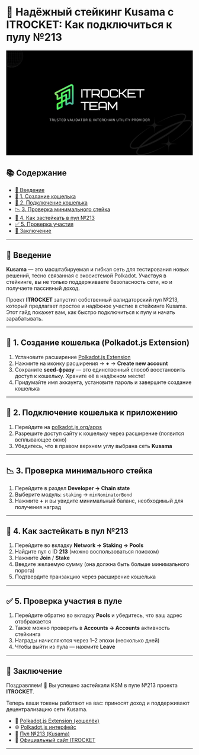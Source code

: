# 💠 Надёжный стейкинг Kusama с ITROCKET: Как подключиться к пулу №213

![ITRocket Banner](https://github.com/mART321/ITstake/blob/main/img/ITR%20redesign.png)

## 📚 Содержание

- [🔰 Введение](#введение)
- [🪪 1. Создание кошелька](#1-создание-кошелька-polkadotjs-extension)
- [🔌 2. Подключение кошелька](#2-подключение-кошелька-к-приложению)
- [📉 3. Проверка минимального стейка](#3-проверка-минимального-стейка)
- [🏦 4. Как застейкать в пул №213](#4-как-застейкать-в-пул-№213)
- [✅ 5. Проверка участия](#5-проверка-участия-в-пуле)
- [🏁 Заключение](#заключение)

---

## 🔰 Введение <a id="введение"></a>

**Kusama** — это масштабируемая и гибкая сеть для тестирования новых решений, тесно связанная с экосистемой Polkadot. Участвуя в стейкинге, вы не только поддерживаете безопасность сети, но и получаете пассивный доход.

Проект **ITROCKET** запустил собственный валидаторский пул №213, который предлагает простое и надёжное участие в стейкинге Kusama. Этот гайд покажет вам, как быстро подключиться к пулу и начать зарабатывать.

---

## 🪪 1. Создание кошелька (Polkadot.js Extension) <a id="1-создание-кошелька-polkadotjs-extension"></a>

1. Установите расширение [Polkadot.js Extension](https://chrome.google.com/webstore/detail/polkadotjs-extension)
2. Нажмите на иконку расширения → **+** → **Create new account**
3. Сохраните **seed-фразу** — это единственный способ восстановить доступ к кошельку. Храните её в надёжном месте!
4. Придумайте имя аккаунта, установите пароль и завершите создание кошелька

---

## 🔌 2. Подключение кошелька к приложению <a id="2-подключение-кошелька-к-приложению"></a>

1. Перейдите на [polkadot.js.org/apps](https://polkadot.js.org/apps/?rpc=wss%3A%2F%2Fkusama-mainnet-rpc.itrocket.net)
2. Разрешите доступ сайту к кошельку через расширение (появится всплывающее окно)
3. Убедитесь, что в правом верхнем углу выбрана сеть **Kusama**

---

## 📉 3. Проверка минимального стейка <a id="3-проверка-минимального-стейка"></a>

1. Перейдите в раздел **Developer → Chain state**
2. Выберите модуль: `staking` → `minNominatorBond`
3. Нажмите **+** и вы увидите минимальный баланс, необходимый для получения наград

---

## 🏦 4. Как застейкать в пул №213 <a id="4-как-застейкать-в-пул-№213"></a>

1. Перейдите во вкладку **Network → Staking → Pools**
2. Найдите пул с ID **213** (можно воспользоваться поиском)
3. Нажмите **Join** / **Stake**
4. Введите желаемую сумму (она должна быть больше минимального порога)
5. Подтвердите транзакцию через расширение кошелька

---

## ✅ 5. Проверка участия в пуле <a id="5-проверка-участия-в-пуле"></a>

1. Перейдите обратно во вкладку **Pools** и убедитесь, что ваш адрес отображается
2. Также можно проверить в **Accounts → Accounts** активность стейкинга
3. Награды начисляются через 1–2 эпохи (несколько дней)
4. Чтобы выйти из пула — нажмите **Leave**

---

## 🏁 Заключение <a id="заключение"></a>

Поздравляем! 🎉 Вы успешно застейкали KSM в пуле №213 проекта **ITROCKET**.

Теперь ваши токены работают на вас: приносят доход и поддерживают децентрализацию сети Kusama. 

- 🧩 [Polkadot.js Extension (кошелёк)](https://chrome.google.com/webstore/detail/polkadotjs-extension)
- 🌐 [Polkadot.js интерфейс](https://polkadot.js.org/)
- 💼 [Пул №213 (Kusama)](https://polkadot.js.org/apps/?rpc=wss%3A%2F%2Fkusama-mainnet-rpc.itrocket.net#/staking/pools)
- 🚀 [Официальный сайт ITROCKET](https://itrocket.net)

---



